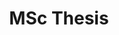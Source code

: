 ---
title: MSc Thesis
layout: project
year: 2022
project-url: https://github.com/academicportfolio/academicportfolio.github.io
excerpt: Lorem ipsum dolor sit amet, consectetur adipiscing elit. Nullam ac sapien vel sem tristique consequat ac eu magna. Nulla condimentum erat quis enim tempor consequat.
project-image: https://placehold.co/400
tag1: Project Page
tag1link: https://harveymannering.github.io/GlassDetectionInVideos/
tag2: GitHub
tag2link: https://github.com/harveymannering/GlassDetectionInVideos
comments: true
---